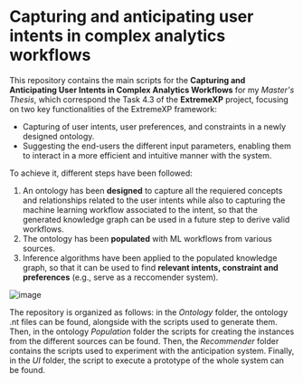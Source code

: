 # Capturing and anticipating user intents in complex analytics workflows

This repository contains the main scripts for the **Capturing and Anticipating User Intents in Complex Analytics Workflows** for my *Master's Thesis*, which correspond the Task 4.3 of the **ExtremeXP** project, focusing on two key functionalities of the ExtremeXP framework: 
- Capturing of user intents, user preferences, and constraints in a newly designed ontology.
- Suggesting the end-users the different input parameters, enabling them to interact in a more efficient and intuitive manner with the system.


To achieve it, different steps have been followed: 
1. An ontology has been **designed** to capture all the requiered concepts and relationships related to the user intents while also to capturing the machine learning workflow associated to the intent, so that the generated knowledge graph can be used in a future step to derive valid workflows.
2. The ontology has been **populated** with ML workflows from various sources.
3. Inference algorithms have been applied to the populated knowledge graph, so that it can be used to find **relevant intents, constraint and preferences** (e.g., serve as a reccomender system).



![image](https://github.com/gerardponsrecasens/capturing-and-anticipating-ML-intents/assets/95172600/95dda1c3-cd15-4ff8-9afa-6354e2b50e16)



The repository is organized as follows: in the *Ontology* folder, the ontology .nt files can be found, alongside with the scripts used to generate them. Then, in the ontology *Population* folder the scripts for creating the instances from the different sources can be found. Then, the *Recommender* folder contains the scripts used to experiment with the anticipation system. Finally, in the *UI* folder, the script to execute a prototype of the whole system can be found.
